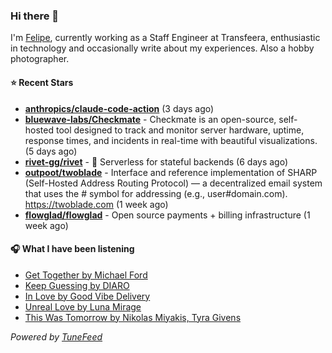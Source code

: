 ### Hi there 👋

I'm [Felipe](https://felipevm.com), currently working as a Staff Engineer at Transfeera, enthusiastic in technology and occasionally write about my experiences. Also a hobby photographer.

#### ⭐ Recent Stars
- **[anthropics/claude-code-action](https://github.com/anthropics/claude-code-action)** (3 days ago)
- **[bluewave-labs/Checkmate](https://github.com/bluewave-labs/Checkmate)** - Checkmate is an open-source, self-hosted tool designed to track and monitor server hardware, uptime, response times, and incidents in real-time with beautiful visualizations. (5 days ago)
- **[rivet-gg/rivet](https://github.com/rivet-gg/rivet)** - 🔩 Serverless for stateful backends (6 days ago)
- **[outpoot/twoblade](https://github.com/outpoot/twoblade)** - Interface and reference implementation of SHARP (Self-Hosted Address Routing Protocol) — a decentralized email system that uses the # symbol for addressing (e.g., user#domain.com). https://twoblade.com (1 week ago)
- **[flowglad/flowglad](https://github.com/flowglad/flowglad)** - Open source payments &#43; billing infrastructure (1 week ago)

#### 🎧 What I have been listening
- [Get Together by Michael Ford](https://open.spotify.com/track/1ZpahS3W3vJJ68O4VUUwZf)
- [Keep Guessing by DIARO](https://open.spotify.com/track/0mS3F3z1Po5wOBo7ItVGub)
- [In Love by Good Vibe Delivery](https://open.spotify.com/track/06UYHHO7IXI04SEMnAAumy)
- [Unreal Love by Luna Mirage](https://open.spotify.com/track/1TTnFeprLo3Z09x9cqu1A6)
- [This Was Tomorrow by Nikolas Miyakis, Tyra Givens](https://open.spotify.com/track/1MSyjaqvB1msFChcJj3dDf)

_Powered by [TuneFeed](https://tunefeed.app?ref=github.com)_
